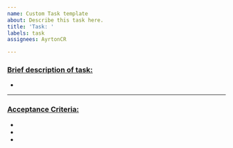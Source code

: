 ```yaml
---
name: Custom Task template
about: Describe this task here.
title: 'Task: '
labels: task
assignees: AyrtonCR

---
```


<u><h3><b>Brief description of task: </b></h3></u>

- 


---

<u><h3><b>Acceptance Criteria: </b></h3></u>

- 
- 
-
